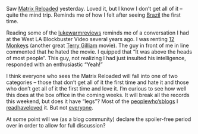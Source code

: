 Saw [Matrix Reloaded](http://www.thematrix.com/) yesterday. Loved it,
but I know I don’t get all of it – quite the mind trip. Reminds me of
how I felt after seeing [Brazil](http://us.imdb.com/Title?0088846) the
first time.

Reading some of the
[lukewarm](http://www.sfgate.com/cgi-bin/article.cgi?file=/news/archive/2003/05/12/entertainment1654EDT0152.DTL)[reviews](http://www.wired.com/news/culture/0,1284,58851,00.html)
reminds me of a conversation I had at the West LA Blockbuster Video
several years ago. I was renting [12
Monkeys](http://us.imdb.com/Title?0114746) (another great [Terry
Gilliam](http://www.pythonline.com/plugs/gilliam) movie). The guy in
front of me in line commented that he hated the movie. I quipped that
“It was above the heads of most people”. This guy, not realizing I had
just insulted his intelligence, responded with an enthusiastic “Yeah!”

I think everyone who sees the Matrix Reloaded will fall into one of two
categories – those that don’t get all of it the first time and hate it
and those who don’t get all of it the first time and love it. I’m
curious to see how well this does at the box office in the coming weeks.
It will break all the records this weekend, but does it have “legs”?
Most of the
[people](http://www.gotdotnet.com/team/dbox/default.aspx?key=2003-05-16T05:02:38Z)[who’s](http://objective.mine.nu/archive/2003/5/16.aspx#when:10:42:45.8881552)[blogs](http://dotnetguy.techieswithcats.com/archives/003216.shtml)
I
[read](http://dotnetweblogs.com/jezell/posts/7044.aspx)[have](http://radio.weblogs.com/0001011/2003/05/15.html)[loved](http://EraBlog.NET/filters/12082.post)
it. But not [everyone](http://www.douglasp.com/2003/05/16.html#a297).

At some point will we (as a blog community) declare the spoiler-free
period over in order to allow for full discussion?
